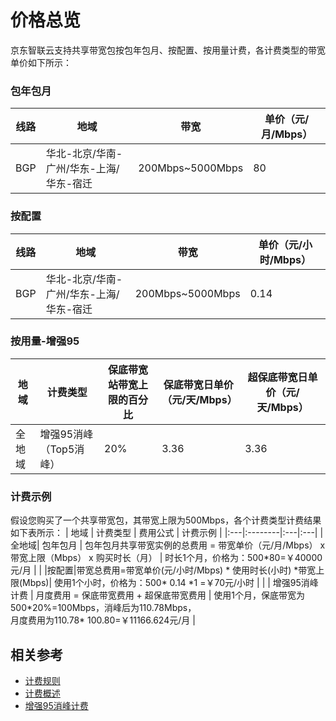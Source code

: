 # 价格总览
  
京东智联云支持共享带宽包按包年包月、按配置、按用量计费，各计费类型的带宽单价如下所示：

### 包年包月

| 线路 | 地域                                    | 带宽          | 单价（元/月/Mbps） |
| ---- | --------------------------------------- | ------------- | ------------------ |
| BGP  | 华北-北京/华南-广州/华东-上海/华东-宿迁 | 200Mbps~5000Mbps | 80                 |


### 按配置

| 线路 | 地域                                    | 带宽          | 单价（元/小时/Mbps） |
| ---- | --------------------------------------- | ------------- | -------------------- |
| BGP  | 华北-北京/华南-广州/华东-上海/华东-宿迁 | 200Mbps~5000Mbps | 0.14                 |



### 按用量-增强95

地域| 计费类型              | 保底带宽站带宽上限的百分比 | 保底带宽日单价（元/天/Mbps） |  超保底带宽日单价（元/天/Mbps） |
|--------| ------------------------- | -------------------------------- | --------------------------------------- | ------------------------------------ |
|全地域| 增强95消峰 （Top5消峰） | 20%                        | 3.36                         |  3.36                           |

### 计费示例
假设您购买了一个共享带宽包，其带宽上限为500Mbps，各个计费类型计费结果如下表所示：
| 地域 | 计费类型 | 费用公式 | 计费示例 |
|:---|:--------|:---|:---|
| 全地域| 包年包月 | 包年包月共享带宽实例的总费用 = 带宽单价（元/月/Mbps） x 带宽上限（Mbps） x 购买时长（月） | 时长1个月，价格为：500\*80=￥40000元/月 |
|  |按配置|带宽总费用=带宽单价(元/小时/Mbps) * 使用时长(小时) \*带宽上限(Mbps)| 使用1个小时，价格为：500\* 0.14 \*1 =￥70元/小时 |
|  | 增强95消峰计费 | 月度费用 = 保底带宽费用 + 超保底带宽费用 | 使用1个月，保底带宽为500\*20%=100Mbps，消峰后为110.78Mbps，</br>月度费用为110.78\* 100.80=￥11166.624元/月 |

## 相关参考
- [计费规则](Bill-Rules.md)
- [计费概述](Billed-Overview.md)
- [增强95消峰计费]()
